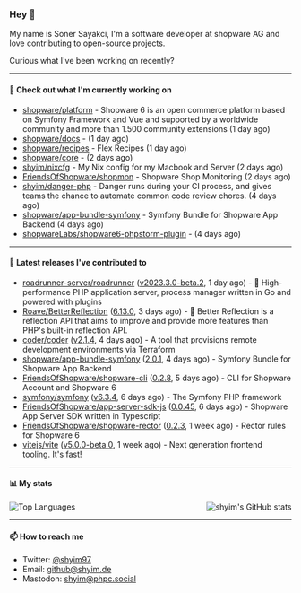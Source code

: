 ### Hey 👋

My name is Soner Sayakci, I'm a software developer at shopware AG and love contributing to open-source projects.

Curious what I've been working on recently?

---

#### 👷 Check out what I'm currently working on

- [shopware/platform](https://github.com/shopware/platform) - Shopware 6 is an open commerce platform based on Symfony Framework and Vue and supported by a worldwide community and more than 1.500 community extensions (1 day ago)
- [shopware/docs](https://github.com/shopware/docs) -  (1 day ago)
- [shopware/recipes](https://github.com/shopware/recipes) - Flex Recipes (1 day ago)
- [shopware/core](https://github.com/shopware/core) -  (2 days ago)
- [shyim/nixcfg](https://github.com/shyim/nixcfg) - My Nix config for my Macbook and Server (2 days ago)
- [FriendsOfShopware/shopmon](https://github.com/FriendsOfShopware/shopmon) - Shopware Shop Monitoring (2 days ago)
- [shyim/danger-php](https://github.com/shyim/danger-php) - Danger runs during your CI process, and gives teams the chance to automate common code review chores. (4 days ago)
- [shopware/app-bundle-symfony](https://github.com/shopware/app-bundle-symfony) - Symfony Bundle for Shopware App Backend (4 days ago)
- [shopwareLabs/shopware6-phpstorm-plugin](https://github.com/shopwareLabs/shopware6-phpstorm-plugin) -  (4 days ago)

---

#### 🔭 Latest releases I've contributed to

- [roadrunner-server/roadrunner](https://github.com/roadrunner-server/roadrunner) ([v2023.3.0-beta.2](https://github.com/roadrunner-server/roadrunner/releases/tag/v2023.3.0-beta.2), 1 day ago) - 🤯 High-performance PHP application server, process manager written in Go and powered with plugins
- [Roave/BetterReflection](https://github.com/Roave/BetterReflection) ([6.13.0](https://github.com/Roave/BetterReflection/releases/tag/6.13.0), 3 days ago) - :crystal_ball: Better Reflection is a reflection API that aims to improve and provide more features than PHP&#39;s built-in reflection API.
- [coder/coder](https://github.com/coder/coder) ([v2.1.4](https://github.com/coder/coder/releases/tag/v2.1.4), 4 days ago) - A tool that provisions remote development environments via Terraform
- [shopware/app-bundle-symfony](https://github.com/shopware/app-bundle-symfony) ([2.0.1](https://github.com/shopware/app-bundle-symfony/releases/tag/2.0.1), 4 days ago) - Symfony Bundle for Shopware App Backend
- [FriendsOfShopware/shopware-cli](https://github.com/FriendsOfShopware/shopware-cli) ([0.2.8](https://github.com/FriendsOfShopware/shopware-cli/releases/tag/0.2.8), 5 days ago) - CLI for Shopware Account and Shopware 6
- [symfony/symfony](https://github.com/symfony/symfony) ([v6.3.4](https://github.com/symfony/symfony/releases/tag/v6.3.4), 6 days ago) - The Symfony PHP framework
- [FriendsOfShopware/app-server-sdk-js](https://github.com/FriendsOfShopware/app-server-sdk-js) ([0.0.45](https://github.com/FriendsOfShopware/app-server-sdk-js/releases/tag/0.0.45), 6 days ago) - Shopware App Server SDK written in Typescript
- [FriendsOfShopware/shopware-rector](https://github.com/FriendsOfShopware/shopware-rector) ([0.2.3](https://github.com/FriendsOfShopware/shopware-rector/releases/tag/0.2.3), 1 week ago) - Rector rules for Shopware 6
- [vitejs/vite](https://github.com/vitejs/vite) ([v5.0.0-beta.0](https://github.com/vitejs/vite/releases/tag/v5.0.0-beta.0), 1 week ago) - Next generation frontend tooling. It&#39;s fast!

---

#### 📊 My stats

<img align="right" alt="shyim's GitHub stats" src="https://github-readme-stats.vercel.app/api?username=shyim&count_private=1&show_icons=true&" />

![Top Languages](https://github-readme-stats.vercel.app/api/top-langs/?username=shyim)

---

#### 📫 How to reach me

- Twitter: [@shyim97](https://twitter.com/shyim97)
- Email: [github@shyim.de](mailto://github@shyim.de)
- Mastodon: <a rel="me" href="https://phpc.social/@shyim">shyim@phpc.social</a>
